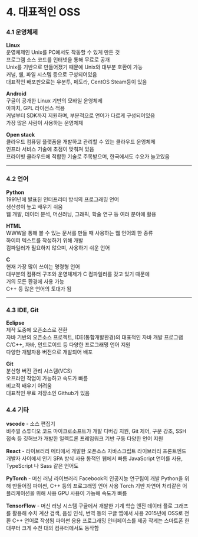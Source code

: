 # 4. 대표적인 OSS

### 4.1 운영체제 <br>
**Linux** <br>
운영체제인 Unix를 PC에서도 작동할 수 있게 만든 것 <br>
프로그램 소스 코드를 인터넷을 통해 무료로 공개 <br>
Unix를 기반으로 만들어졌기 때문에 Unix와 대부분 호환이 가능 <br>
커널, 쉘, 파일 시스템 등으로 구성되어있음 <br>
대표적인 배포판으로는 우분투, 페도라, CentOS Steam등이 있음

**Android** <br>
구글이 공개한 Linux 기반의 모바일 운영체제 <br>
아파치, GPL 라이선스 적용 <br>
커널부터 SDK까지 지원하며, 부분적으로 언어가 다르게 구성되어있음 <br>
가장 많은 사람이 사용하는 운영체제

**Open stack** <br> 
클라우드 컴퓨팅 플랫폼을 개발하고 관리할 수 있는 클라우드 운영체제 <br>
인프라 서비스 기술에 초점이 맞춰져 있음 <br>
프라이빗 클라우드에 적합한 기술로 주목받으며, 한국에서도 수요가 늘고있음

-------------------------------------

### 4.2 언어 <br>
**Python** <br>
1991년에 발표된 인터프리터 방식의 프로그래밍 언어 <br>
생산성이 높고 배우기 쉬움 <br>
웹 개발, 데이터 분석, 머신러닝, 그래픽, 학술 연구 등 여러 분야에 활용 

**HTML** <br>
WWW을 통해 볼 수 있는 문서를 만들 때 사용하는 웹 언어의 한 종류 <br>
하이퍼 텍스트를 작성하기 위해 개발 <br>
컴파일러가 필요하지 않으며, 사용하기 쉬운 언어

**C** <br>
현재 가장 많이 쓰이는 명령형 언어 <br>
대부분의 컴퓨터 구조와 운영체제가 C 컴파일러를 갖고 있기 때문에 <br>
거의 모든 환경에 사용 가능 <br>
C++ 등 많은 언어의 토대가 됨

-------------------------------------

### 4.3 IDE, Git <br>
**Eclipse** <br>
제작 도중에 오픈소스로 전환 <br>
자바 기반의 오픈소스 프로젝트, IDE(통합개발환경)의 대표적인 자바 개발 프로그램 <br>
C/C++, 자바, 안드로이드 등 다양한 프로그래밍 언어 지원 <br>
다양한 개발자용 버전으로 개발되어 배포

**Git** <br>
분산형 버전 관리 시스템(VCS) <br>
오프라인 작업이 가능하고 속도가 빠름 <br>
비교적 배우기 어려움 <br>
대표적인 무료 저장소인 Github가 있음

### 4.4 기타 
**vscode** - 소스 편집기 <br>
비주얼 스튜디오 코드
마이크로소프트가 개발
디버깅 지원, Git 제어, 구문 강조, SSH 접속 등
깃허브가 개발한 일렉트론 프레임워크 기반 구동
다양한 언어 지원

**React** - 라이브러리
메타에서 개발한 오픈소스 자바스크립트 라이브러리
프론트엔드 개발자 사이에서 인기
SPA 방식 사용 
동적인 웹에서 빠름
JavaScript 언어를 사용, TypeScript 나 Sass 같은 언어도

**PyTorch** - 머신 러닝 라이브러리
Facebook의 인공지능 연구팀이 개발
Python을 위해 만들어짐
파이썬, C++ 등의 프로그래밍 언어 사용
Torch 기반
자연어 처리같은 어플리케이션을 위해 사용
GPU 사용이 가능해 속도가 빠름

**TensorFlow** - 머신 러닝 시스템
구글에서 개발한 기계 학습 엔진
데이터 플로 그래프를 활용해 수치 계산
검색, 음성 인식, 번역 등의 구글 앱에서 사용
2015년에 OSS로 전환
C++ 언어로 작성됨
파이썬 응용 프로그래밍 인터페이스를 제공
작게는 스마트폰 한 대부터 크게 수천 대의 컴퓨터에서도 동작함
